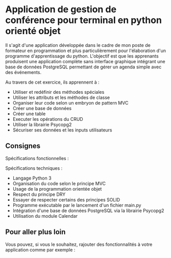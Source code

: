 # Application de gestion de conférence pour terminal en python orienté objet

Il s'agit d'une application développée dans le cadre de mon poste de formateur en programmation et plus particulièrement pour l'élaboration d'un programme d'apprentissage du python. L'objectif est que les apprenants produisent une application complète sans interface graphique intégrant une base de données PostgreSQL permettant de gérer un agenda simple avec des événements.

Au travers de cet exercice, ils apprennent à :
- Utiliser et redéfinir des méthodes spéciales
- Utiliser les attributs et les méthodes de classe
- Organiser leur code selon un embryon de pattern MVC
- Créer une base de données
- Créer une table
- Executer les opérations du CRUD
- Utiliser la librairie Psycopg2
- Sécuriser ses données et les inputs utilisateurs

## Consignes



Spécifications fonctionnelles :


Spécifications techniques :
- Langage Python 3
- Organisation du code selon le principe MVC
- Usage de la programmation orientée objet
- Respect du principe DRY
- Essayer de respecter certains des principes SOLID
- Programme exécutable par le lancement d'un fichier main.py
- Intégration d'une base de données PostgreSQL via la librairie Psycopg2
- Utilisation du module Calendar

## Pour aller plus loin

Vous pouvez, si vous le souhaitez, rajouter des fonctionnalités à votre application comme par exemple :
